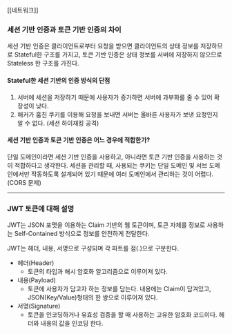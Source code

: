 [[네트워크]]

### 세션 기반 인증과 토큰 기반 인증의 차이

세션 기반 인증은 클라이언트로부터 요청을 받으면 클라이언트의 상태 정보를 저장하므로 Stateful한 구조를 가지고, 토큰 기반 인증은 상태 정보를 서버에 저장하지 않으므로 Stateless 한 구조를 가진다.

#### Stateful한 세션 기반의 인증 방식의 단점

1. 서버에 세션을 저장하기 때문에 사용자가 증가하면 서버에 과부화를 줄 수 있어 확장성이 낮다.
2. 해커가 훔친 쿠키를 이용해 요청을 보내면 서버는 올바른 사용자가 보낸 요청인지 알 수 없다. (세션 하이재킹 공격)


#### 세션 기반 인증과 토큰 기반 인증은 어느 경우에 적합한가?

단일 도메인이라면 세션 기반 인증을 사용하고, 아니라면 토큰 기반 인증을 사용하는 것이 적합하다고 생각한다.
세션을 관리할 때, 사용되는 쿠키는 단일 도메인 및 서브 도메인에서만 작동하도록 설계되어 있기 때문에 여러 도메인에서 관리하는 것이 어렵다. (CORS 문제)


---
### JWT 토큰에 대해 설명

JWT는 JSON 포맷을 이용하는 Claim 기반의 웹 토큰이며, 토큰 자체를 정보로 사용하는 Self-Contained 방식으로 정보를 안전하게 전달한다.

JWT는 헤더, 내용, 서명으로 구성되며 각 파트를 점(.)으로 구분한다.

- 헤더(Header)
	- 토큰의 타입과 해시 암호화 알고리즘으로 이루어져 있다.
- 내용(Payload) 
	- 토큰에 사용자가 담고자 하는 정보를 담는다. 내용에는 Claim이 담겨있고, JSON(Key/Value)형태의 한 쌍으로 이루어져 있다.
- 서명(Signature)
	- 토큰을 인코딩하거나 유효성 검증을 할 때 사용하는 고유한 암호화 코드이다. 헤더와 내용의 값을 인코딩 한다.


